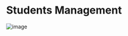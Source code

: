 # Students Management 

![image](https://user-images.githubusercontent.com/127199724/226570983-04805f6a-6e34-4bf7-94dd-958533759ad3.png)




